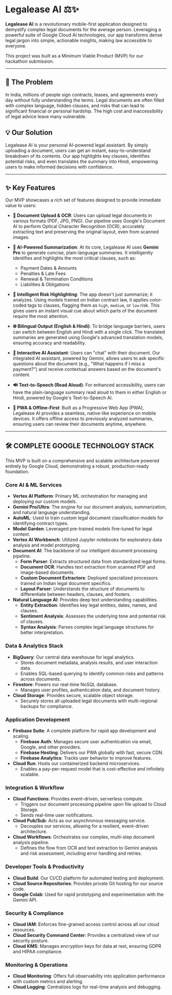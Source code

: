 # Legalease AI ⚖️✨

**Legalease AI** is a revolutionary mobile-first application designed to demystify complex legal documents for the average person. Leveraging a powerful suite of Google Cloud AI technologies, our app transforms dense legal jargon into simple, actionable insights, making law accessible to everyone.

This project was built as a Minimum Viable Product (MVP) for our hackathon submission.

---

## 🚀 The Problem

In India, millions of people sign contracts, leases, and agreements every day without fully understanding the terms. Legal documents are often filled with complex language, hidden clauses, and risks that can lead to significant financial or personal hardship. The high cost and inaccessibility of legal advice leave many vulnerable.

## 💡 Our Solution

Legalease AI is your personal AI-powered legal assistant. By simply uploading a document, users can get an instant, easy-to-understand breakdown of its contents. Our app highlights key clauses, identifies potential risks, and even translates the summary into Hindi, empowering users to make informed decisions with confidence.

---

## ✨ Key Features

Our MVP showcases a rich set of features designed to provide immediate value to users:

-   **📄 Document Upload & OCR**: Users can upload legal documents in various formats (PDF, JPG, PNG). Our pipeline uses Google's Document AI to perform Optical Character Recognition (OCR), accurately extracting text and preserving the original layout, even from scanned images.

-   **🤖 AI-Powered Summarization**: At its core, Legalease AI uses **Gemini Pro** to generate concise, plain-language summaries. It intelligently identifies and highlights the most critical clauses, such as:
    -   Payment Dates & Amounts
    -   Penalties & Late Fees
    -   Renewal & Termination Conditions
    -   Liabilities & Obligations

-   **🚨 Intelligent Risk Highlighting**: The app doesn't just summarize; it analyzes. Using models trained on Indian contract law, it applies color-coded tags to clauses, flagging them as `high`, `medium`, or `low` risk. This gives users an instant visual cue about which parts of the document require the most attention.

-   **🌐 Bilingual Output (English & Hindi)**: To bridge language barriers, users can switch between English and Hindi with a single click. The translated summaries are generated using Google's advanced translation models, ensuring accuracy and readability.

-   **💬 Interactive AI Assistant**: Users can "chat" with their document. Our integrated AI assistant, powered by Gemini, allows users to ask specific questions about the document (e.g., "What happens if I miss a payment?") and receive contextual answers based on the document's content.

-   **🔊 Text-to-Speech (Read Aloud)**: For enhanced accessibility, users can have the plain-language summary read aloud to them in either English or Hindi, powered by Google's Text-to-Speech AI.

-   **📱 PWA & Offline-First**: Built as a Progressive Web App (PWA), Legalease AI provides a seamless, native-like experience on mobile devices. It offers offline access to previously analyzed summaries, ensuring users can review their documents anytime, anywhere.

---

## 🛠️ COMPLETE GOOGLE TECHNOLOGY STACK

This MVP is built on a comprehensive and scalable architecture powered entirely by Google Cloud, demonstrating a robust, production-ready foundation.

### Core AI & ML Services

-   **Vertex AI Platform**: Primary ML orchestration for managing and deploying our custom models.
-   **Gemini Pro/Ultra**: The engine for our document analysis, summarization, and natural language understanding.
-   **AutoML**: Used to train custom legal document classification models for identifying contract types.
-   **Model Garden**: Leveraged pre-trained models fine-tuned for legal context.
-   **Vertex AI Workbench**: Utilized Jupyter notebooks for exploratory data analysis and model prototyping.
-   **Document AI**: The backbone of our intelligent document processing pipeline.
    -   **Form Parser**: Extracts structured data from standardized legal forms.
    -   **Document OCR**: Handles text extraction from scanned PDF and image-based documents.
    -   **Custom Document Extractors**: Deployed specialized processors trained on Indian legal document specifics.
    -   **Layout Parser**: Understands the structure of documents to differentiate between headers, clauses, and footers.
-   **Natural Language AI**: Provides deep text understanding capabilities.
    -   **Entity Extraction**: Identifies key legal entities, dates, names, and clauses.
    -   **Sentiment Analysis**: Assesses the underlying tone and potential risk of clauses.
    -   **Syntax Analysis**: Parses complex legal language structures for better interpretation.

### Data & Analytics Stack

-   **BigQuery**: Our central data warehouse for legal analytics.
    -   Stores document metadata, analysis results, and user interaction data.
    -   Enables SQL-based querying to identify common risks and patterns across documents.
-   **Firestore**: Powers our real-time NoSQL database.
    -   Manages user profiles, authentication data, and document history.
-   **Cloud Storage**: Provides secure, scalable object storage.
    -   Securely stores all uploaded legal documents with multi-regional backups for compliance.

### Application Development

-   **Firebase Suite**: A complete platform for rapid app development and scaling.
    -   **Firebase Auth**: Manages secure user authentication via email, Google, and other providers.
    -   **Firebase Hosting**: Delivers our PWA globally with fast, secure CDN.
    -   **Firebase Analytics**: Tracks user behavior to improve features.
-   **Cloud Run**: Hosts our containerized backend microservices.
    -   Enables a pay-per-request model that is cost-effective and infinitely scalable.

### Integration & Workflow

-   **Cloud Functions**: Provides event-driven, serverless compute.
    -   Triggers our document processing pipeline upon file upload to Cloud Storage.
    -   Sends real-time user notifications.
-   **Cloud Pub/Sub**: Acts as our asynchronous messaging service.
    -   Decouples our services, allowing for a resilient, event-driven architecture.
-   **Cloud Workflows**: Orchestrates our complex, multi-step document analysis pipeline.
    -   Defines the flow from OCR and text extraction to Gemini analysis and risk assessment, including error handling and retries.

### Developer Tools & Productivity

-   **Cloud Build**: Our CI/CD platform for automated testing and deployment.
-   **Cloud Source Repositories**: Provides private Git hosting for our source code.
-   **Google Colab**: Used for rapid prototyping and experimentation with the Gemini API.

### Security & Compliance

-   **Cloud IAM**: Enforces fine-grained access control across all our cloud resources.
-   **Cloud Security Command Center**: Provides a centralized view of our security posture.
-   **Cloud KMS**: Manages encryption keys for data at rest, ensuring GDPR and HIPAA compliance.

### Monitoring & Operations

-   **Cloud Monitoring**: Offers full observability into application performance with custom metrics and alerting.
-   **Cloud Logging**: Centralizes logs for real-time analysis and debugging.
